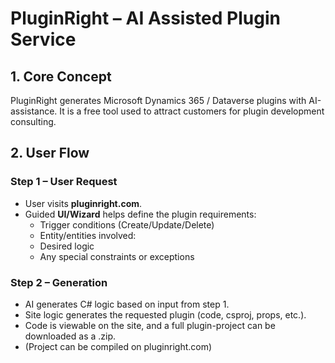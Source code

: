 # PluginRight – AI Assisted Plugin Service

## 1. Core Concept
PluginRight generates Microsoft Dynamics 365 / Dataverse plugins with AI-assistance. It is a free tool used to attract customers for plugin development consulting.

## 2. User Flow

### Step 1 – User Request
- User visits **pluginright.com**.
- Guided **UI/Wizard** helps define the plugin requirements:
  - Trigger conditions (Create/Update/Delete)
  - Entity/entities involved:
  - Desired logic
  - Any special constraints or exceptions

### Step 2 – Generation
- AI generates C# logic based on input from step 1.
- Site logic generates the requested plugin (code, csproj, props, etc.).
- Code is viewable on the site, and a full plugin-project can be downloaded as a .zip.
- (Project can be compiled on pluginright.com)